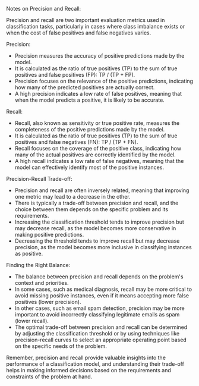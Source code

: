 Notes on Precision and Recall:

Precision and recall are two important evaluation metrics used in classification tasks, particularly in cases where class imbalance exists or when the cost of false positives and false negatives varies.

Precision:
- Precision measures the accuracy of positive predictions made by the model.
- It is calculated as the ratio of true positives (TP) to the sum of true positives and false positives (FP): TP / (TP + FP).
- Precision focuses on the relevance of the positive predictions, indicating how many of the predicted positives are actually correct.
- A high precision indicates a low rate of false positives, meaning that when the model predicts a positive, it is likely to be accurate.

Recall:
- Recall, also known as sensitivity or true positive rate, measures the completeness of the positive predictions made by the model.
- It is calculated as the ratio of true positives (TP) to the sum of true positives and false negatives (FN): TP / (TP + FN).
- Recall focuses on the coverage of the positive class, indicating how many of the actual positives are correctly identified by the model.
- A high recall indicates a low rate of false negatives, meaning that the model can effectively identify most of the positive instances.

Precision-Recall Trade-off:
- Precision and recall are often inversely related, meaning that improving one metric may lead to a decrease in the other.
- There is typically a trade-off between precision and recall, and the choice between them depends on the specific problem and its requirements.
- Increasing the classification threshold tends to improve precision but may decrease recall, as the model becomes more conservative in making positive predictions.
- Decreasing the threshold tends to improve recall but may decrease precision, as the model becomes more inclusive in classifying instances as positive.

Finding the Right Balance:
- The balance between precision and recall depends on the problem's context and priorities.
- In some cases, such as medical diagnosis, recall may be more critical to avoid missing positive instances, even if it means accepting more false positives (lower precision).
- In other cases, such as email spam detection, precision may be more important to avoid incorrectly classifying legitimate emails as spam (lower recall).
- The optimal trade-off between precision and recall can be determined by adjusting the classification threshold or by using techniques like precision-recall curves to select an appropriate operating point based on the specific needs of the problem.

Remember, precision and recall provide valuable insights into the performance of a classification model, and understanding their trade-off helps in making informed decisions based on the requirements and constraints of the problem at hand.
